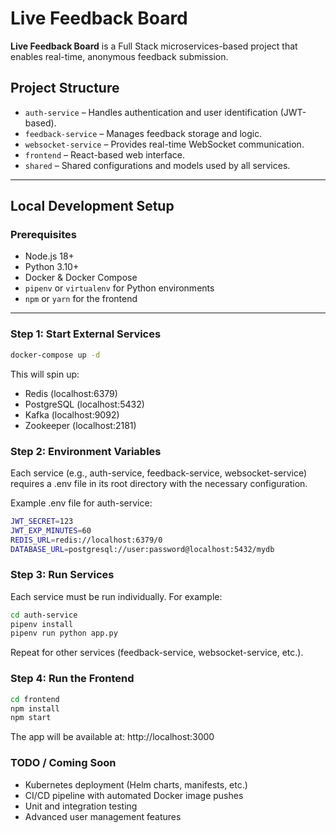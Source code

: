 # Live Feedback Board

**Live Feedback Board** is a Full Stack microservices-based project that enables real-time, anonymous feedback submission.

## Project Structure

- `auth-service` – Handles authentication and user identification (JWT-based).
- `feedback-service` – Manages feedback storage and logic.
- `websocket-service` – Provides real-time WebSocket communication.
- `frontend` – React-based web interface.
- `shared` – Shared configurations and models used by all services.

---

## Local Development Setup

### Prerequisites

- Node.js 18+
- Python 3.10+
- Docker & Docker Compose
- `pipenv` or `virtualenv` for Python environments
- `npm` or `yarn` for the frontend

---

### Step 1: Start External Services

```bash
docker-compose up -d
```

This will spin up:
- Redis (localhost:6379)
- PostgreSQL (localhost:5432)
- Kafka (localhost:9092)
- Zookeeper (localhost:2181)

### Step 2: Environment Variables
Each service (e.g., auth-service, feedback-service, websocket-service) requires a .env file in its root directory with the necessary configuration.

Example .env file for auth-service:
```bash
JWT_SECRET=123
JWT_EXP_MINUTES=60
REDIS_URL=redis://localhost:6379/0
DATABASE_URL=postgresql://user:password@localhost:5432/mydb
```

### Step 3: Run Services
Each service must be run individually. For example:
```bash
cd auth-service
pipenv install
pipenv run python app.py
```
Repeat for other services (feedback-service, websocket-service, etc.).

### Step 4: Run the Frontend
```bash
cd frontend
npm install
npm start
```
The app will be available at: http://localhost:3000

### TODO / Coming Soon
- Kubernetes deployment (Helm charts, manifests, etc.)
- CI/CD pipeline with automated Docker image pushes
- Unit and integration testing
- Advanced user management features
